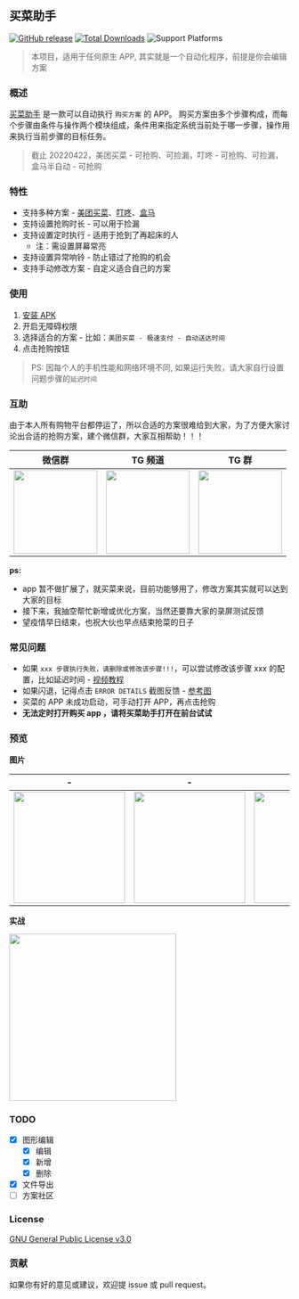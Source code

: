 ## 买菜助手

[![GitHub release](https://img.shields.io/github/v/release/universeindream/MaiCaiAssistant.svg)](https://github.com/universeindream/MaiCaiAssistant/releases) [![Total Downloads](https://img.shields.io/github/downloads/universeindream/MaiCaiAssistant/total.svg)](https://github.com/universeindream/MaiCaiAssistant/releases/latest/download/app-release.apk) ![Support Platforms](https://img.shields.io/badge/platform-android-blue)


> 本项目，适用于任何原生 APP, 其实就是一个自动化程序，前提是你会编辑方案

### 概述

[买菜助手](https://github.com/universeindream/MaiCaiAssistant) 是一款可以自动执行 `购买方案` 的 APP。 购买方案由多个步骤构成，而每个步骤由条件与操作两个模块组成，条件用来指定系统当前处于哪一步骤，操作用来执行当前步骤的目标任务。

> 截止 20220422，美团买菜 - 可抢购、可捡漏，叮咚 - 可抢购、可捡漏，盒马半自动 - 可抢购

### 特性

- 支持多种方案 - [美团买菜](https://github.com/universeindream/MaiCaiAssistant/wiki/%E7%BE%8E%E5%9B%A2%E4%B9%B0%E8%8F%9C)、[叮咚](https://github.com/universeindream/MaiCaiAssistant/wiki/%E5%8F%AE%E5%92%9A%E4%B9%B0%E8%8F%9C)、[盒马](https://github.com/universeindream/MaiCaiAssistant/wiki/%E7%9B%92%E9%A9%AC)
- 支持设置抢购时长 - 可以用于捡漏
- 支持设置定时执行 - 适用于抢到了再起床的人
   - 注：需设置屏幕常亮
- 支持设置异常响铃 - 防止错过了抢购的机会
- 支持手动修改方案 - 自定义适合自己的方案

### 使用

1. [安装 APK](https://github.com/universeindream/MaiCaiAssistant/releases/latest/download/app-release.apk)
1. 开启无障碍权限
2. 选择适合的方案 - 比如：`美团买菜 - 极速支付 - 自动送达时间`
3. 点击抢购按钮

> PS: 因每个人的手机性能和网络环境不同, 如果运行失败，请大家自行设置问题步骤的`延迟时间`

### 互助

由于本人所有购物平台都停运了，所以合适的方案很难给到大家，为了方便大家讨论出合适的抢购方案，建个微信群，大家互相帮助！！！ 

| 微信群 | TG 频道 | TG 群 |
| ------------- | ------------- | ------------- |
| <img width="150" src="https://user-images.githubusercontent.com/7286154/164152609-4083e35f-8d8c-4a8a-b5d6-f226d6ab73e1.png"> | <img width="150" src="https://user-images.githubusercontent.com/7286154/163721131-3aa6da8d-44ab-48d3-98a5-3ccfc083fae0.png"> |     <img width="150" src="https://user-images.githubusercontent.com/7286154/163738276-3460fdd0-930b-493a-a899-d8aa8a4e03be.png">     |

**ps:**

- app 暂不做扩展了，就买菜来说，目前功能够用了，修改方案其实就可以达到大家的目标
- 接下来，我抽空帮忙新增或优化方案，当然还要靠大家的录屏测试反馈
- 望疫情早日结束，也祝大伙也早点结束抢菜的日子

### 常见问题

- 如果 `xxx 步骤执行失败，请删除或修改该步骤!!!`，可以尝试修改该步骤 xxx 的配置，比如延迟时间 - [视频教程](https://user-images.githubusercontent.com/7286154/163680965-a64f13ea-9bd7-4033-9c2e-e8f69e288831.mp4)
- 如果闪退，记得点击 `ERROR DETAILS` 截图反馈 - [参考图](https://user-images.githubusercontent.com/20157750/163066496-df9dafe9-bbbb-4bfd-8acb-1f7254475147.jpg)
- 买菜的 APP 未成功启动，可手动打开 APP，再点击抢购
- **无法定时打开购买 app ，请将买菜助手打开在前台试试**


### 预览

**图片**

| -  | - | - |
| ------------- | ------------- | ------------- |
| <img src="https://user-images.githubusercontent.com/7286154/164153230-6aa9a51f-924f-4b11-b1bc-84ce149fb8b1.png" width="200" >  | <img src="https://user-images.githubusercontent.com/7286154/163836887-54f8d547-8bc2-48b3-b929-a4781db31ce7.png" width="200" > | <img src="https://user-images.githubusercontent.com/7286154/163836949-e480da1c-0bbf-41c7-a6ad-02f5fa0fa7c2.png" width="200" > |

**实战**

<img src="https://user-images.githubusercontent.com/7286154/163914983-4d1e7b58-4abe-4d1f-aa9d-af9d38093f32.gif" width="300">

### TODO

- [x] 图形编辑
   - [x] 编辑
   - [x] 新增
   - [x] 删除
- [x] 文件导出
- [ ] 方案社区

### License

[GNU General Public License v3.0](https://github.com/universeindream/MaiCaiAssistant/blob/main/LICENSE)


### 贡献

如果你有好的意见或建议，欢迎提 issue 或 pull request。
